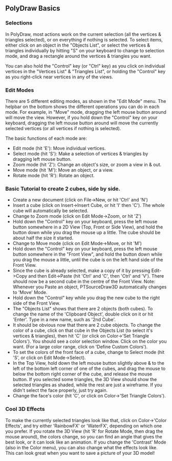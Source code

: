 ## PolyDraw Basics

### Selections

In PolyDraw, most actions work on the current selection (all the vertices & triangles selected), or on everything if nothing is selected.
To select items, either click on an object in the "Objects List", or select the vertices & triangles individually by hitting "S" on your keyboard to change to selection mode, and drag a rectangle around the vertices & triangles you want.

You can also hold the "Control" key (or "Ctrl" key) as you click on individual vertices in the "Vertices List" & "Triangles List", or holding the "Control" key as you right-click near vertices in any of the views.

### Edit Modes

There are 5 different editing modes, as shown in the "Edit Mode" menu. The helpbar on the bottom shows the different operations you can do in each mode. For example, in "Move" mode, dragging the left mouse button around will move the view.
However, if you hold down the "Control" key on your keyboard, dragging the left mouse button around will move the currently selected vertices (or all vertices if nothing is selected).

The basic functions of each mode are:
* Edit mode (hit 'E'):	Move individual vertices.
* Select mode (hit 'S'):	Make a selection of vertices & triangles by dragging left mouse button.
* Zoom mode (hit 'Z'):	Change an object's size, or zoom a view in & out.
* Move mode (hit 'M'):	Move an object, or a view.
* Rotate mode (hit 'R'):	Rotate an object.

### Basic Tutorial to create 2 cubes, side by side.

* Create a new document (click on File->New, or hit 'Ctrl' and 'N')
* Insert a cube (click on Insert->Insert Cube, or hit 'I' then 'C'). The whole cube will automatically be selected.
* Change to Zoom mode (click on Edit Mode->Zoom, or hit 'Z')
* Hold down the "Control" key on your keyboard, press the left mouse button somewhere in a 2D View (Top, Front or Side View), and hold the button down while you drag the mouse up a little. The cube should be about half the size it started.
 * Change to Move mode (click on Edit Mode->Move, or hit 'M')
 * Hold down the "Control" key on your keyboard, press the left mouse button somewhere in the "Front View", and hold the button down while you drag the mouse a little, until the cube is on the left hand side of the Front View.
* Since the cube is already selected, make a copy of it by pressing Edit->Copy and then Edit->Paste (hit 'Ctrl' and 'C', then 'Ctrl' and 'V'). 
There should now be a second cube in the centre of the Front View. 
Note: Whenever you Paste an object, PTSourceDraw3D automatically changes to 'Move' Mode.
* Hold down the "Control" key while you drag the new cube to the right side of the Front View.
* The "Objects List" shows that there are 2 objects (both cubes). To change the name of the 'Clipboard Object', double click on it or hit 'Enter'. Type in a new name, such as '2nd Cube'.
* It should be obvious now that there are 2 cube objects. To change the color of a cube, click on that cube in the Objects List (to select it's vertices & triangles), then hit 'C' (or click on Color->'Set Triangle Colors'). You should see a color selection window. Click on the color you want. (For a large color range, click on 'Define Custom Colors').
* To set the colors of the front face of a cube, change to Select mode (hit 'S', or click on Edit Mode->Select).
* In the Top View, hold down the left mouse button slightly above & to the left of the bottom left corner of one of the cubes, and drag the mouse to below the bottom right corner of the cube, and release the mouse button. 
If you selected some triangles, the 3D View should show the selected triangles as shaded, while the rest are just a wireframe. 
If you didn't select the face properly, just try again.
* Change the face's color (hit 'C', or click on Color->'Set Triangle Colors').

### Cool 3D Effects

To make the currently selected triangles look like that, click on Color->'Color Effects', and try either 'RainbowFX' or 'WaterFX', depending on which one you prefer. If you rotate the 3D View (hit 'R' for Rotate Mode, then drag the mouse around), the colors change, so you can find an angle that gives the best look, or it can look like an animation. If you change the 'Contrast' Mode (also in the Color menu), you can also change what the effects look like. 
This can look great when you want to save a picture of your 3D model!


